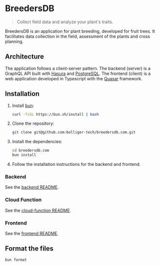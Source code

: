 # BreedersDB

> Collect field data and analyze your plant's traits.

BreedersDB is an application for plant breeding, developed for fruit trees. It facilitates data collection in the field, assessment of the plants and cross planning.

## Architecture

The application follows a client-server pattern. The backend (server) is a GraphQL API built with [Hasura](https://hasura.io) and [PostgreSQL](https://www.postgresql.org/). The frontend (client) is a web application developed in Typescript with the [Quasar](https://quasar.dev/) framework.

## Installation

1. Install [bun](https://bun.sh):

   ```sh
   curl -fsSL https://bun.sh/install | bash
   ```

1. Clone the repository:

   ```sh
   git clone git@github.com:bolliger-tech/breedersdb.com.git
   ```

1. Install the dependencies:

   ```sh
   cd breedersdb.com
   bun install
   ```

1. Follow the installation instructions for the backend and frontend.

### Backend

See the [backend README](/backend/README.md).

### Cloud Function

See the [cloud-function README](/cloud-function/README.md).

### Frontend

See the [frontend README](/frontend/README.md).

## Format the files

```bash
bun format
```
